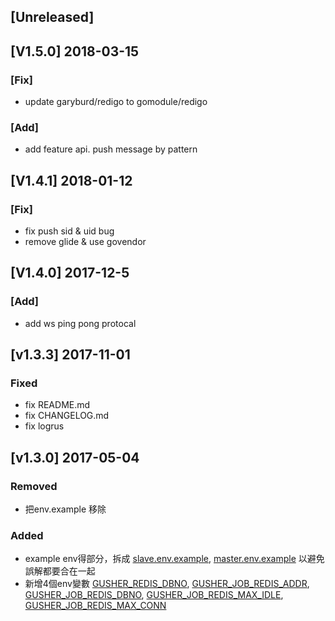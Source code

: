 ## [Unreleased]

## [V1.5.0] 2018-03-15

### [Fix] 
- update garyburd/redigo to gomodule/redigo

### [Add]
- add feature api. push message by pattern


## [V1.4.1] 2018-01-12

### [Fix]
- fix push sid & uid bug
- remove glide & use govendor


## [V1.4.0] 2017-12-5

### [Add]
- add ws ping pong protocal

## [v1.3.3] 2017-11-01

### Fixed
- fix README.md
- fix CHANGELOG.md
- fix logrus

## [v1.3.0] 2017-05-04

### Removed
- 把env.example 移除

### Added
- example env得部分，拆成 [slave.env.example](./slave.env.example), [master.env.example](./master.env.example) 以避免誤解都要合在一起
- 新增4個env變數 [GUSHER_REDIS_DBNO](./master.env.example#L3), [GUSHER_JOB_REDIS_ADDR](./slave.env.example#L8), [GUSHER_JOB_REDIS_DBNO](./slave.env.example#L9), [GUSHER_JOB_REDIS_MAX_IDLE](./slave.env.example#L10), [GUSHER_JOB_REDIS_MAX_CONN](./slave.env.example#L11)
